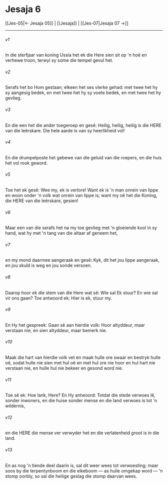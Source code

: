 # Jesaja 6

[[Jes-05|← Jesaja 05]] | [[Jesaja]] | [[Jes-07|Jesaja 07 →]]
***

###### v1
In die sterfjaar van koning Ussía het ek die Here sien sit op 'n hoë en verhewe troon, terwyl sy some die tempel gevul het. 
###### v2
Serafs het bo Hom gestaan; elkeen het ses vlerke gehad: met twee het hy sy aangesig bedek, en met twee het hy sy voete bedek, en met twee het hy gevlieg. 
###### v3
En die een het die ander toegeroep en gesê: Heilig, heilig, heilig is die HERE van die leërskare. Die hele aarde is van sy heerlikheid vol! 
###### v4
En die drumpelposte het gebewe van die geluid van die roepers, en die huis het vol rook geword. 
###### v5
Toe het ek gesê: Wee my, ek is verlore! Want ek is 'n man onrein van lippe en woon onder 'n volk wat onrein van lippe is; want my oë het die Koning, die HERE van die leërskare, gesien! 
###### v6
Maar een van die serafs het na my toe gevlieg met 'n gloeiende kool in sy hand, wat hy met 'n tang van die altaar af geneem het, 
###### v7
en my mond daarmee aangeraak en gesê: Kyk, dit het jou lippe aangeraak, en jou skuld is weg en jou sonde versoen. 
###### v8
Daarop hoor ek die stem van die Here wat sê: Wie sal Ek stuur? En wie sal vir ons gaan? Toe antwoord ek: Hier is ek, stuur my. 
###### v9
En Hy het gespreek: Gaan sê aan hierdie volk: Hoor altyddeur, maar verstaan nie, en sien altyddeur, maar bemerk nie. 
###### v10
Maak die hart van hierdie volk vet en maak hulle ore swaar en bestryk hulle oë, sodat hulle nie sien met hul oë en met hul ore nie hoor en hul hart nie verstaan nie, en hulle hul nie bekeer en gesond word nie. 
###### v11
Toe sê ek: Hoe lank, Here? En Hy antwoord: Totdat die stede verwoes lê, sonder inwoners, en die huise sonder mense en die land verwoes is tot 'n wildernis, 
###### v12
en die HERE die mense ver verwyder het en die verlatenheid groot is in die land. 
###### v13
En as nog 'n tiende deel daarin is, sal dit weer wees tot verwoesting; maar soos by die terpentynboom en die eikeboom — as hulle omgekap word — 'n stomp oorbly, so sal die heilige geslag die stomp daarvan wees. 
